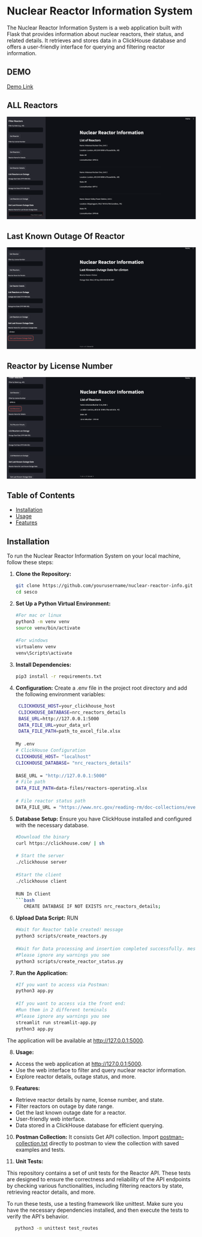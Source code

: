 # Nuclear Reactor Information System

The Nuclear Reactor Information System is a web application built with Flask that provides information about nuclear reactors, their status, and related details. It retrieves and stores data in a ClickHouse database and offers a user-friendly interface for querying and filtering reactor information.

## DEMO

[Demo Link](https://drive.google.com/file/d/1dem_JO6BGc0cHscYI-Y7MJJI0NvasL4s/view?usp=sharing)


## ALL Reactors 
![ALL Reactors](Image1.png)

## Last Known Outage Of Reactor
![Last Known Outage Of Reactor](Image2.png)

## Reactor by License Number
![Reactor by License Number](Image3.png)


## Table of Contents

- [Installation](#installation)
- [Usage](#usage)
- [Features](#features)

## Installation

To run the Nuclear Reactor Information System on your local machine, follow these steps:

1. **Clone the Repository:**

   ```bash
   git clone https://github.com/yourusername/nuclear-reactor-info.git
   cd sesco
   
2. **Set Up a Python Virtual Environment:**
     ```bash
     #For mac or linux
     python3 -m venv venv
     source venv/bin/activate

     #For windows
     virtualenv venv
     venv\Scripts\activate

3. **Install Dependencies:**
    ```bash
    pip3 install -r requirements.txt

4. **Configuration:**
   Create a .env file in the project root directory and add the following environment variables:
   ```bash
    CLICKHOUSE_HOST=your_clickhouse_host
    CLICKHOUSE_DATABASE=nrc_reactors_details
    BASE_URL=http://127.0.0.1:5000
    DATA_FILE_URL=your_data_url
    DATA_FILE_PATH=path_to_excel_file.xlsx

   My .env
   # ClickHouse Configuration
   CLICKHOUSE_HOST= "localhost"
   CLICKHOUSE_DATABASE= "nrc_reactors_details"

   BASE_URL = "http://127.0.0.1:5000" 
   # File path
   DATA_FILE_PATH=data-files/reactors-operating.xlsx

   # File reactor status path
   DATA_FILE_URL = "https://www.nrc.gov/reading-rm/doc-collections/event-status/reactor-status/powerreactorstatusforlast365days.txt"

5. **Database Setup:**
   Ensure you have ClickHouse installed and configured with the necessary database.
   ```bash
   #Download the binary
   curl https://clickhouse.com/ | sh
   
   # Start the server
   ./clickhouse server

   #Start the client
   ./clickhouse client

   RUN In Client
   ```bash
      CREATE DATABASE IF NOT EXISTS nrc_reactors_details;

6. **Upload Data Script:**
   RUN
   ```bash
   #Wait for Reactor table created! message
   python3 scripts/create_reactors.py

   #Wait for Data processing and insertion completed successfully. message
   #Please ignore any warnings you see
   python3 scripts/create_reactor_status.py

7. **Run the Application:**
   ```bash
   #If you want to access via Postman: 
   python3 app.py
   
   #If you want to access via the front end:
   #Run them in 2 different terminals
   #Please ignore any warnings you see 
   streamlit run streamlit-app.py
   python3 app.py

The application will be available at http://127.0.0.1:5000.

8. **Usage:**
- Access the web application at http://127.0.0.1:5000.
- Use the web interface to filter and query nuclear reactor information.
- Explore reactor details, outage status, and more.

9. **Features:**
- Retrieve reactor details by name, license number, and state.
- Filter reactors on outage by date range.
- Get the last known outage date for a reactor.
- User-friendly web interface.
- Data stored in a ClickHouse database for efficient querying.

10. **Postman Collection:**
It consists Get API collection. Import [postman-collection.txt](postman-collection.txt) directly to postman to view the collection with saved examples and tests. 

11. **Unit Tests:**

This repository contains a set of unit tests for the Reactor API. These tests are designed to ensure the correctness and reliability of the API endpoints by checking various functionalities, including filtering reactors by state, retrieving reactor details, and more.

To run these tests, use a testing framework like unittest. Make sure you have the necessary dependencies installed, and then execute the tests to verify the API's behavior.
```bash
   python3 -m unittest test_routes


